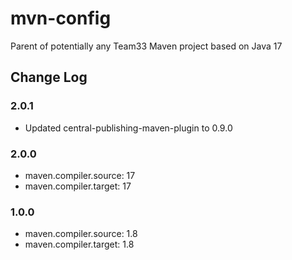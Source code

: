 # mvn-config

Parent of potentially any Team33 Maven project based on Java 17

## Change Log

### 2.0.1

* Updated central-publishing-maven-plugin to 0.9.0

### 2.0.0

* maven.compiler.source: 17
* maven.compiler.target: 17

### 1.0.0

* maven.compiler.source: 1.8
* maven.compiler.target: 1.8
